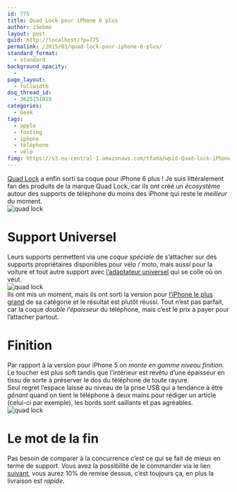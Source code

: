 ```yaml
---
id: 775
title: Quad Lock pour iPhone 6 plus
author: iSebmo
layout: post
guid: http://localhost/?p=775
permalink: /2015/03/quad-lock-pour-iphone-6-plus/
standard_format:
  - standard
background_opacity:
  - 
page_layout:
  - fullwidth
dsq_thread_id:
  - 3625151029
categories:
  - Geek
tags:
  - apple
  - footing
  - iphone
  - téléphone
  - vélo
fimg: https://s3.eu-central-1.amazonaws.com/tfada/wpid-Quad-lock-iPhone-6-2.jpg
---
```

[Quad Lock][1] a enfin sorti sa coque pour iPhone 6 plus ! Je suis littéralement fan des produits de la marque Quad Lock, car ils ont créé un *écosystème* autour des supports de téléphone du moins des iPhone qui reste le *meilleur* du moment.  
![quad lock][2]

# Support Universel

Leurs supports permettent via une *coque spéciale* de s’attacher sur des supports propriétaires disponibles pour vélo / moto, mais aussi pour la voiture et tout autre support avec [l’adaptateur universel][3] qui se colle où on veut.  
![quad lock][4]  
Ils ont mis un moment, mais ils ont sorti la version pour [l’iPhone le plus grand][5] de sa catégorie et le résultat est plutôt réussi. Tout n’est pas parfait, car la coque *double l’épaisseur* du téléphone, mais c’est le prix à payer pour l’attacher partout.

# Finition

Par rapport à la version pour iPhone 5 on *monte en gamme niveau finition*. Le toucher est plus soft tandis que l’intérieur est revêtu d’une épaisseur en tissu de sorte à préserver le dos du téléphone de toute rayure.  
Seul regret l’espace laissé au niveau de la prise USB qui a tendance à être *gênant* quand on tient le téléphone à deux mains pour rédiger un article (celui-ci par exemple), les bords sont saillants et pas agréables.  
![quad lock][6]

# Le mot de la fin

Pas besoin de comparer à la concurrence c’est ce qui se fait de mieux en terme de support. Vous avez la possibilité de le commander via le lien [suivant][7], vous aurez 10% de remise dessus, c’est toujours ça, en plus la livraison est *rapide*.

 [1]: http://www.amazon.fr/Quad-Lock-Bike-Support-iPhone/dp/B00BN7XNQW/ref=sr_1_1?ie=UTF8&qid=1427284132&sr=8-1&keywords=quad+lock&tag=tfadafr-21
 [2]: https://s3.eu-central-1.amazonaws.com/tfada/wpid-Quad-lock-iPhone-6-3.jpg
 [3]: http://www.amazon.fr/Quad-Lock-Adaptateur-universel-Noir/dp/B008O0Z9YU/ref=sr_1_2?ie=UTF8&qid=1427284132&sr=8-2&keywords=quad+lock&tag=tfadafr-21
 [4]: https://s3.eu-central-1.amazonaws.com/tfada/wpid-Quad-lock-iPhone-6-2.jpg
 [5]: http://localhost/2014/10/liphone-6-plus-dans-tous-ses-etats/
 [6]: https://s3.eu-central-1.amazonaws.com/tfada/wpid-Quad-lock-iPhone-6-1.jpg
 [7]: http://quadlock.refr.cc/W6NC56B